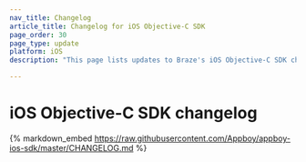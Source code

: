 ```yaml
---
nav_title: Changelog
article_title: Changelog for iOS Objective-C SDK
page_order: 30
page_type: update
platform: iOS
description: "This page lists updates to Braze's iOS Objective-C SDK changelog."

---
```


# iOS Objective-C SDK changelog

{% markdown_embed https://raw.githubusercontent.com/Appboy/appboy-ios-sdk/master/CHANGELOG.md %}

